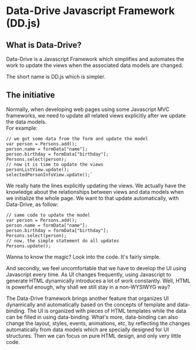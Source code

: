 Data-Drive Javascript Framework (DD.js)
=======================================

What is Data-Drive?
-------------------

Data-Drive is a Javascript Framework which simplifies and automates the work to update the views when the associated data models are changed.

The short name is DD.js which is simpler.

The initiative
--------------

Normally, when developing web pages using some Javascript MVC frameworks, we need to update all related views explicitly after we update the data models.  
For example:

    // we got some data from the form and update the model  
    var person = Persons.add();
    person.name = formData["name"];
    person.birthday = formData["birthday"];
    Persons.select(person);
    // now it is time to update the views
    personListView.update();
    selectedPersonInfoView.update();`

We really hate the lines explicitly updating the views. We actually have the knowledge about the relationships between views and data models when we initialize the whole page. We want to that update automatically, with Data-Drive, as follow:  

    // same code to update the model
    var person = Persons.add();
    person.name = formData["name"];
    person.birthday = formData["birthday"];
    Persons.select(person);
    // now, the simple statement do all updates
    Persons.update();

Wanna to know the magic? Look into the code. It's fairly simple.

And secondly, we feel uncomfortable that we have to develop the UI using Javascript every time. As UI changes frequently, using Javascript to generate HTML dynamically introduces a lot of work constantly. Well, HTML is powerful enough, why shall we still stay in a non-WYSIWYG way?

The Data-Drive framework brings another feature that organizes UI dynamically and automatically based on the concepts of template and data-binding. The UI is organized with pieces of HTML templates while the data can be filled in using data-binding. What's more, data-binding can also change the layout, styles, events, animations, etc, by reflecting the changes automatically from data models which are specially designed for UI structures. Then we can focus on pure HTML design, and only very little code.

